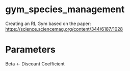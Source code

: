# gym_species_management
 Creating an RL Gym based on the paper: https://science.sciencemag.org/content/344/6187/1028

# Parameters
Beta <- Discount Coefficient

